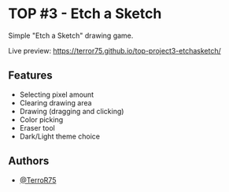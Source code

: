 # TOP #3 - Etch a Sketch

Simple "Etch a Sketch" drawing game.

Live preview: https://terror75.github.io/top-project3-etchasketch/


## Features

- Selecting pixel amount
- Clearing drawing area
- Drawing (dragging and clicking)
- Color picking
- Eraser tool
- Dark/Light theme choice


## Authors

- [@TerroR75](https://github.com/TerroR75)
